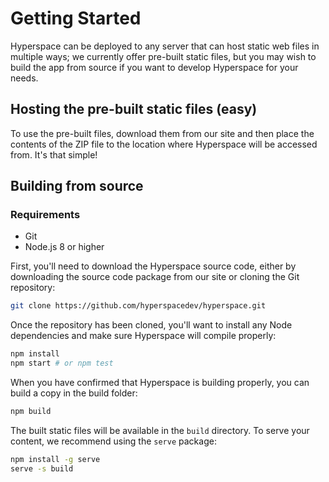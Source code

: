 # Getting Started

Hyperspace can be deployed to any server that can host static web files in multiple ways; we currently offer pre-built static files, but you may wish to build the app from source if you want to develop Hyperspace for your needs.

## Hosting the pre-built static files (easy)

To use the pre-built files, download them from our site and then place the contents of the ZIP file to the location where Hyperspace will be accessed from. It's that simple!

## Building from source

### Requirements

- Git
- Node.js 8 or higher

First, you'll need to download the Hyperspace source code, either by downloading the source code package from our site or cloning the Git repository:

```bash
git clone https://github.com/hyperspacedev/hyperspace.git
```

Once the repository has been cloned, you'll want to install any Node dependencies and make sure Hyperspace will compile properly:

```bash
npm install
npm start # or npm test
```

When you have confirmed that Hyperspace is building properly, you can build a copy in the build folder:

```bash
npm build
```

The built static files will be available in the `build` directory. To serve your content, we recommend using the `serve` package:

```bash
npm install -g serve
serve -s build
```